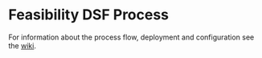 # Feasibility DSF Process

For information about the process flow, deployment and configuration see the [wiki][1].

[1]: https://github.com/medizininformatik-initiative/mii-process-feasibility/wiki
